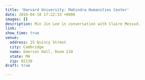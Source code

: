 ```yaml
---
title: 'Harvard University: Mahindra Humanities Center'
date: 2018-04-10 17:22:33 +0000
images: []
description: Min Jin Lee in conversation with Claire Messud.
link: ''
show_time: true
venue:
  address: 25 Quincy Street
  city: Cambridge
  name: Emerson Hall, Room 210
  state: MA
  zip: 02138
draft: true

---
```

